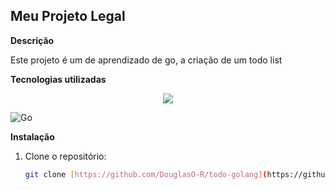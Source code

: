 ## Meu Projeto Legal

**Descrição**

Este projeto é um de aprendizado de go, a criação de um todo list

**Tecnologias utilizadas**
<p align="center">
  <a href="https://skillicons.dev">
    <img src="https://skillicons.dev/icons?i=git,go,vscode,docker" />
  </a>
</p>

![Go](https://img.shields.io/badge/go-%2300ADD8.svg?style=for-the-badge&logo=go&logoColor=white)

**Instalação**

1. Clone o repositório:

   ```bash
   git clone [https://github.com/DouglasO-R/todo-golang](https://github.com/DouglasO-R/todo-golang)
